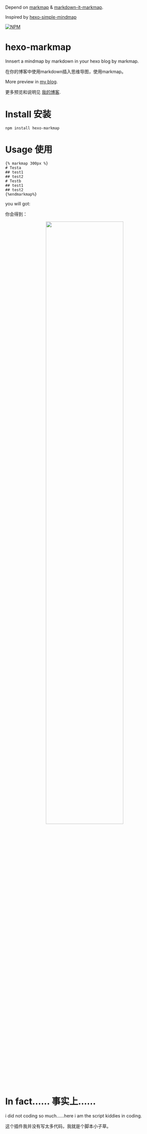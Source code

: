 Depend on [markmap](https://github.com/deiv/markdown-it-markmap/) &  [markdown-it-markmap](https://github.com/deiv/markdown-it-markmap/).

Inspired by [hexo-simple-mindmap](https://github.com/HunterXuan/hexo-simple-mindmap)

[![NPM](https://nodei.co/npm/hexo-markmap.png)](https://nodei.co/npm/hexo-markmap/)

# hexo-markmap
Innsert a mindmap by markdown in your hexo blog by markmap.

在你的博客中使用markdown插入思维导图，使用markmap。

More preview in [my blog](https://xiandai.ren/2021/02/23/hexo-mindmap-plugin/).

更多预览和说明见 [我的博客](https://xiandai.ren/2021/02/23/hexo-mindmap-plugin/).
# Install 安装
```
npm install hexo-markmap
```

# Usage 使用
```
{% markmap 300px %}
# Testa
## test1
## test2
# Testb
## test1
## test2
{%endmarkmap%}
```
you will got:

你会得到：

<div align=center><img src="https://kd0.net/my/2021/02/bmap1tcx.png" width="70%" height="70%"></div>

# In fact…… 事实上……
i did not coding so much……here i am the script kiddies in coding.

这个插件我并没有写太多代码，我就是个脚本小子草。
